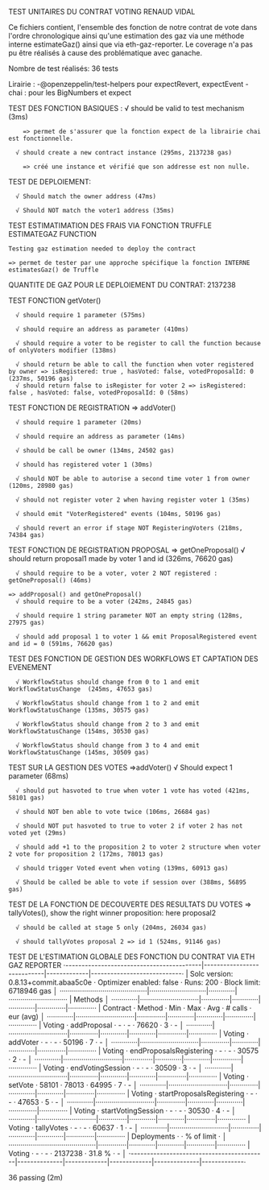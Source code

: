 TEST UNITAIRES DU CONTRAT VOTING RENAUD VIDAL

Ce fichiers contient, l'ensemble des fonction de notre contrat de vote dans l'ordre chronologique
ainsi qu'une estimation des gaz via une méthode interne estimateGaz() ainsi que via eth-gaz-reporter. 
Le coverage n'a pas pu être réalisés à cause des problématique avec ganache.

Nombre de test réalisés:   36 tests

Lirairie : 
-@openzeppelin/test-helpers pour expectRevert, expectEvent
-chai : pour les BigNumbers et expect

TEST DES FONCTION BASIQUES :
      √ should be valid to test mechanism (3ms)
      
		=> permet de s'assurer que la fonction expect de la librairie chai est fonctionnelle.
		
      √ should create a new contract instance (295ms, 2137238 gas)
      
		=> créé une instance et vérifié que son addresse est non nulle.

TEST DE DEPLOIEMENT:

      √ Should match the owner address (47ms)
      
      √ Should NOT match the voter1 address (35ms)
	  
TEST ESTIMATIMATION DES FRAIS VIA FONCTION TRUFFLE ESTIMATEGAZ FUNCTION

	Testing gaz estimation needed to deploy the contract
	
	=> permet de tester par une approche spécifique la fonction INTERNE estimatesGaz() de Truffle
	
QUANTITE DE GAZ POUR LE DEPLOIEMENT DU CONTRAT: 2137238

TEST FONCTION getVoter()

      √ should require 1 parameter (575ms)
      
      √ should require an address as parameter (410ms)
      
      √ should require a voter to be register to call the function because of onlyVoters modifier (138ms)
      
      √ should return be able to call the function when voter registered by owner => isRegistered: true , hasVoted: false, votedProposalId: 0 (237ms, 50196 gas)
      √ should return false to isRegister for voter 2 => isRegistered: false , hasVoted: false, votedProposalId: 0 (58ms)
TEST FONCTION DE REGISTRATION 
	=> addVoter()
	
      √ should require 1 parameter (20ms)
      
      √ should require an address as parameter (14ms)
      
      √ should be call be owner (134ms, 24502 gas)
      
      √ should has registered voter 1 (30ms)
      
      √ should NOT be able to autorise a second time voter 1 from owner (120ms, 28980 gas)
      
      √ should not register voter 2 when having register voter 1 (35ms)
      
      √ should emit "VoterRegistered" events (104ms, 50196 gas)
      
      √ should revert an error if stage NOT RegisteringVoters (218ms, 74384 gas)
	  
TEST FONCTION DE REGISTRATION PROPOSAL
	=>  getOneProposal() 
      √ should return proposal1 made by voter 1 and id (326ms, 76620 gas)
      
      √ should require to be a voter, voter 2 NOT registered : getOneProposal() (46ms)
      
    => addProposal() and getOneProposal() 
      √ should require to be a voter (242ms, 24845 gas)
      
      √ should require 1 string parameter NOT an empty string (128ms, 27975 gas)
      
      √ should add proposal 1 to voter 1 && emit ProposalRegistered event and id = 0 (591ms, 76620 gas)

TEST DES FONCTION DE GESTION DES WORKFLOWS ET CAPTATION DES EVENEMENT

      √ WorkflowStatus should change from 0 to 1 and emit WorkflowStatusChange  (245ms, 47653 gas)
      
      √ WorkflowStatus should change from 1 to 2 and emit WorkflowStatusChange (135ms, 30575 gas)
      
      √ WorkflowStatus should change from 2 to 3 and emit WorkflowStatusChange (154ms, 30530 gas)
      
      √ WorkflowStatus should change from 3 to 4 and emit WorkflowStatusChange (145ms, 30509 gas)
      
TEST SUR LA GESTION DES VOTES
	=>addVoter()
      √ Should expect 1 parameter (68ms)
      
      √ should put hasvoted to true when voter 1 vote has voted (421ms, 58101 gas)
      
      √ should NOT ben able to vote twice (106ms, 26684 gas) 
      
      √ should NOT put hasvoted to true to voter 2 if voter 2 has not voted yet (29ms)
      
      √ should add +1 to the proposition 2 to voter 2 structure when voter 2 vote for proposition 2 (172ms, 78013 gas)
      
      √ should trigger Voted event when voting (139ms, 60913 gas)
      
      √ Should be called be able to vote if session over (388ms, 56895 gas)
	  
TEST DE LA FONCTION DE DECOUVERTE DES RESULTATS DU VOTES
	=> tallyVotes(), show the right winner proposition: here proposal2
	
      √ should be called at stage 5 only (204ms, 26034 gas)  
      
      √ should tallyVotes proposal 2 => id 1 (524ms, 91146 gas) 
      

TEST DE L'ESTIMATION GLOBALE DES FONCTION DU CONTRAT VIA ETH GAZ REPORTER
·------------------------------------------|----------------------------|-------------|----------------------------·
|   Solc version: 0.8.13+commit.abaa5c0e   ·  Optimizer enabled: false  ·  Runs: 200  ·  Block limit: 6718946 gas  │
···········································|····························|·············|·····························
|  Methods                                                                                                         │
·············|·····························|··············|·············|·············|··············|··············
|  Contract  ·  Method                     ·  Min         ·  Max        ·  Avg        ·  # calls     ·  eur (avg)  │
·············|·····························|··············|·············|·············|··············|··············
|  Voting    ·  addProposal                ·           -  ·          -  ·      76620  ·           3  ·          -  │
·············|·····························|··············|·············|·············|··············|··············
|  Voting    ·  addVoter                   ·           -  ·          -  ·      50196  ·           7  ·          -  │
·············|·····························|··············|·············|·············|··············|··············
|  Voting    ·  endProposalsRegistering    ·           -  ·          -  ·      30575  ·           2  ·          -  │
·············|·····························|··············|·············|·············|··············|··············
|  Voting    ·  endVotingSession           ·           -  ·          -  ·      30509  ·           3  ·          -  │
·············|·····························|··············|·············|·············|··············|··············
|  Voting    ·  setVote                    ·       58101  ·      78013  ·      64995  ·           7  ·          -  │
·············|·····························|··············|·············|·············|··············|··············
|  Voting    ·  startProposalsRegistering  ·           -  ·          -  ·      47653  ·           5  ·          -  │
·············|·····························|··············|·············|·············|··············|··············
|  Voting    ·  startVotingSession         ·           -  ·          -  ·      30530  ·           4  ·          -  │
·············|·····························|··············|·············|·············|··············|··············
|  Voting    ·  tallyVotes                 ·           -  ·          -  ·      60637  ·           1  ·          -  │
·············|·····························|··············|·············|·············|··············|··············
|  Deployments                             ·                                          ·  % of limit  ·             │
···········································|··············|·············|·············|··············|··············
|  Voting                                  ·           -  ·          -  ·    2137238  ·      31.8 %  ·          -  │
·------------------------------------------|--------------|-------------|-------------|--------------|-------------·

  36 passing (2m)
